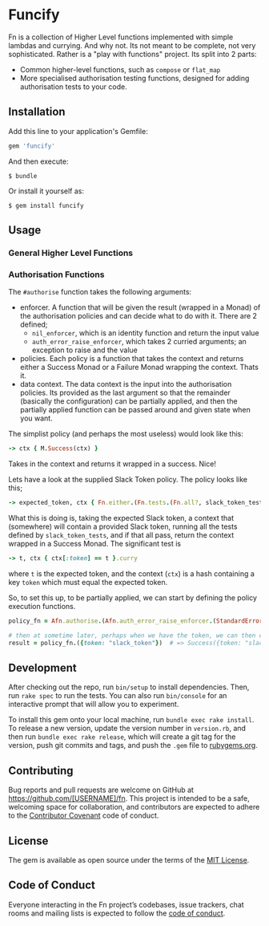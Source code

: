# Funcify

Fn is a collection of Higher Level functions implemented with simple lambdas and currying.  And why not.  Its not meant to be complete, not very sophisticated.  Rather is a "play with functions" project.  Its split into 2 parts:

+ Common higher-level functions, such as `compose` or `flat_map`
+ More specialised authorisation testing functions, designed for adding authorisation tests to your code.  

## Installation

Add this line to your application's Gemfile:

```ruby
gem 'funcify'
```

And then execute:

    $ bundle

Or install it yourself as:

    $ gem install funcify

## Usage

### General Higher Level Functions

### Authorisation Functions

The `#authorise` function takes the following arguments:
+ enforcer.  A function that will be given the result (wrapped in a Monad) of the authorisation policies and can decide what to do with it.  There are 2 defined;
  - `nil_enforcer`, which is an identity function and return the input value
  - `auth_error_raise_enforcer`, which takes 2 curried arguments; an exception to raise and the value
+ policies.  Each policy is a function that takes the context and returns either a Success Monad or a Failure Monad wrapping the context.  Thats it.
+ data context.  The data context is the input into the authorisation policies.  Its provided as the last argument so that the remainder (basically the configuration) can be partially applied, and then the partially applied function can be passed around and given state when you want.

The simplist policy (and perhaps the most useless) would look like this:

```ruby
-> ctx { M.Success(ctx) }
```

Takes in the context and returns it wrapped in a success.  Nice!

Lets have a look at the supplied Slack Token policy.  The policy looks like this;

```ruby
-> expected_token, ctx { Fn.either.(Fn.tests.(Fn.all?, slack_token_tests(expected_token)), Fn.success, Fn.failure ).(ctx) }.curry
```
What this is doing is, taking the expected Slack token, a context that (somewhere) will contain a provided Slack token, running all the tests defined by `slack_token_tests`, and if that all pass, return the context wrapped in a Success Monad.  The significant test is

```ruby
-> t, ctx { ctx[:token] == t }.curry
```

where `t` is the expected token, and the context (`ctx`) is a hash containing a key `token` which must equal the expected token.

So, to set this up, to be partially applied, we can start by defining the policy execution functions.

```ruby
policy_fn = Afn.authorise.(Afn.auth_error_raise_enforcer.(StandardError)).([Fn::Afn.slack_token_policy.("slack_token")])

# then at sometime later, perhaps when we have the token, we can then check it by applying the last argument, the ctx
result = policy_fn.({token: "slack_token"})  # => Success({token: "slack_token"})
```

## Development

After checking out the repo, run `bin/setup` to install dependencies. Then, run `rake spec` to run the tests. You can also run `bin/console` for an interactive prompt that will allow you to experiment.

To install this gem onto your local machine, run `bundle exec rake install`. To release a new version, update the version number in `version.rb`, and then run `bundle exec rake release`, which will create a git tag for the version, push git commits and tags, and push the `.gem` file to [rubygems.org](https://rubygems.org).

## Contributing

Bug reports and pull requests are welcome on GitHub at https://github.com/[USERNAME]/fn. This project is intended to be a safe, welcoming space for collaboration, and contributors are expected to adhere to the [Contributor Covenant](http://contributor-covenant.org) code of conduct.

## License

The gem is available as open source under the terms of the [MIT License](https://opensource.org/licenses/MIT).

## Code of Conduct

Everyone interacting in the Fn project’s codebases, issue trackers, chat rooms and mailing lists is expected to follow the [code of conduct](https://github.com/[USERNAME]/fn/blob/master/CODE_OF_CONDUCT.md).

